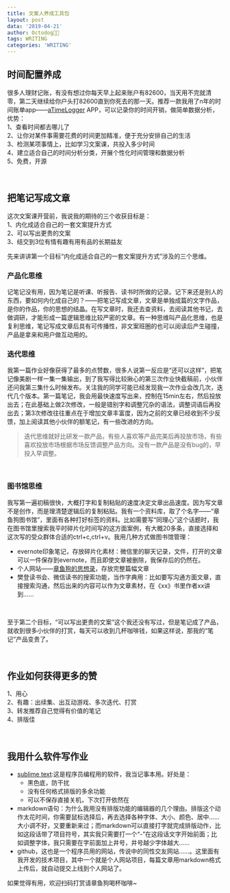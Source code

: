 ```yaml
---
title: 文案人养成工具包
layout: post
data: '2019-04-21'
author: Octodog🐙🐶
tags: WRITING
categories: 'WRITING'
---
```



## 时间配置养成

很多人理财记账，有没有想过你每天早上起来账户有82600，当天用不完就清零，第二天继续给你户头打82600直到你死去的那一天。推荐一款我用了n年的时间账单app——[aTimeLogger](http://www.atimelogger.com/) APP，可以记录你的时间开销，做简单数据分析，优势：<br/>
1、查看时间都去哪儿了<br/>
2、让你对某件事需要花费的时间更加精准，便于充分安排自己的生活<br/>
3、检测某项事情上，比如学习文案课，共投入多少时间<br/>
4、建立适合自己的时间分析分类，开展个性化时间管理和数据分析<br/>
5、免费，开源

<br/>

## 把笔记写成文章

这次文案课开营前，我说我的期待的三个收获目标是：<br/>
1、内化成适合自己的一套文案提升方式<br/>
2、可以写出更贵的文案<br/>
3、结交到3位有情有趣有用有品的长期益友<br/>

先来讲讲第一个目标“内化成适合自己的一套文案提升方式”涉及的三个思维。

### 产品化思维

记笔记没有用，因为笔记是听课、听报告、读书时所做的记录。记下来还是别人的东西，要如何内化成自己的？——把笔记写成文章，文章是单独成篇的文字作品，是你的作品，你的思想的结晶。在写文章时，我还去查资料，去阅读其他书记，去做调研，才能形成一篇逻辑思维比较严密的文章。有一种思维叫产品化思维，也是复利思维，笔记写成文章后具有可传播性，非文案班圈的也可以阅读后产生碰撞，产品是拿来和用户做互动用的。
<br/>


### 迭代思维

我第一篇作业好像获得了最多的点赞数，很多人说第一反应是“还可以这样”，把笔记像美剧一样一集一集输出，到了我写得比较揪心的第三次作业快截稿前，小伙伴还问我第三集什么时候发布。关注我的同学可能已经发现我一次作业会改几次，迭代几个版本。第一篇笔记，我会用最快速度写出来，控制在15min左右，然后投放出去；在此基础上做2次修改，一般是错别字和调整冗杂的语法，调整词语后再投出去；第3次修改往往重点在于增加文章丰富度，因为之前的文章已经收到不少反馈，加上阅读其他小伙伴的额笔记，有一些改进的方向。

> 迭代思维就好比研发一款产品，有些人喜欢等产品完美后再投放市场，有些喜欢投放市场根据市场反馈调整产品方向。没有一款产品是没有bug的，早投入早调整。


<br/>

### 图书馆思维

我写第一遍初稿很快，大概打字和复制粘贴的速度决定文章出品速度。因为写文章不是创作，而是理清楚逻辑后的复制粘贴。我有一个资料库，取了个名字——“章鱼狗图书馆”，里面有各种打好标签的资料。比如需要写“同理心”这个话题时，我在图书馆里搜索我平时碎片化时间写的这方面案例，有大概20多条，直接选择和这次写的受众群体合适的ctrl+c,ctrl+v。我用几种方式做图书馆管理：
- evernote印象笔记，存放碎片化素材：微信里的聊天记录，文件，打开的文章可以一件保存到evernote，而且即使文章被删除，我保存后的仍然在。
- 个人网站——[章鱼狗的思想录](https://ajiea.github.io)，存放完整篇幅文章 
- 樊登读书会、微信读书的搜索功能，当作字典用：比如要写沟通方面文章，直接搜索沟通，然后出来的内容可以作为文章素材，在《xx》书里作者xx讲到……

<br/>

至于第二个目标，“可以写出更贵的文案”这个我还没有写过，但是笔记成了产品，就收到很多小伙伴的打赏，每天可以收到几杯咖啡钱，如果这样说，那我的“笔记”产品变贵了。

<br/>

## 作业如何获得更多的赞

1、用心<br/>
2、有趣：出续集、出互动游戏、多次迭代、打赏<br/>
3、转发推荐自己觉得有价值的笔记<br/>
4、排版佳

<br/>

## 我用什么软件写作业

- [sublime text](http://www.sublimetext.com/):这是程序员编程用的软件，我当记事本用。好处是：
	- 黑色底，防干扰
	- 没有任何格式排版的多余功能
	- 可以不保存直接关机，下次打开依然在
- markdown语句：为什么我用没有排版功能的编辑器的几个理由。排版这个动作太花时间，你需要鼠标选择后，再去选择各种字体、大小、颜色、居中……大小调不好，又要重新来过；而markdown可以直接打字就完成排版动作，比如这段话带了项目符号，其实我只需要打一个“-”在这段话文字开始前面；比如调整字体，我只需要在字前面加上井号，井号越少字体越大……
- github，这也是一个程序员用的网站，传说中的同性交友网站……。这里面有我开发的技术项目，其中一个就是个人网站项目，每篇文章用markdown格式上传后，就自动提交上线到个人网站了。


如果觉得有用，欢迎扫码打赏请章鱼狗喝杯咖啡~
